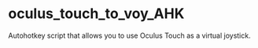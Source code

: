 # oculus_touch_to_voy_AHK
Autohotkey script that allows you to use Oculus Touch as a virtual joystick.
